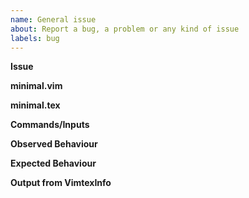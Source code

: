 ```yaml
---
name: General issue
about: Report a bug, a problem or any kind of issue
labels: bug
---
```


<!-- Tips for debugging and issue reporting
- Make sure to search for a solution in old issues before posting a new one
- Run `:chechhealth` (if available, e.g. on neovim)
- Inspect output of `:VimtexCompileOutput`
- Formatting guide: https://guides.github.com/features/mastering-markdown/
- Include files inline (don't attach them as links)
-->

**Issue**
<!--A clear and concise description of the issue in a few sentences. Try to stick to simple english, to make easier for others to understand.-->

<!-- Provide the following files and commands in detail, so everybody can reproduce the issue-->

**minimal.vim**
<!-- Create a minimal vimrc file, e.g.:

  ```vim
  set nocompatible
  let &runtimepath  = '~/.vim/bundle/vimtex,' . &runtimepath
  let &runtimepath .= ',~/.vim/bundle/vimtex/after'
  filetype plugin indent on
  syntax enable
  ```
-->

**minimal.tex**
<!-- Create a minimal LaTeX file, e.g.:

  ```tex
  \documentclass{minimal}
  \begin{document}
  Hello world!
  \end{document}
  ```
-->

<!--
- If you are a vim user, start vim with `vim --servername VIM -u minimal.vim minimal.tex`

- If you are a neovim user, start neovim with `nvim -u minimal.vim minimal.tex`
-->

**Commands/Inputs**
<!-- Provide set of keys or command to reproduce the issue-->

**Observed Behaviour**
<!-- Describe the observed behaviour-->

**Expected Behaviour**
<!-- Describe both the expected and the observed behaviour-->

<!-- *Note*: if relevant, include the content of your `.latexmkrc` file -->

**Output from VimtexInfo**
<!-- Run `:VimtexInfo` and paste the content here -->


